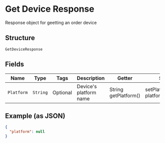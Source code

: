 
# Get Device Response

Response object for geetting an order device

## Structure

`GetDeviceResponse`

## Fields

| Name | Type | Tags | Description | Getter | Setter |
|  --- | --- | --- | --- | --- | --- |
| `Platform` | `String` | Optional | Device's platform name | String getPlatform() | setPlatform(String platform) |

## Example (as JSON)

```json
{
  "platform": null
}
```

